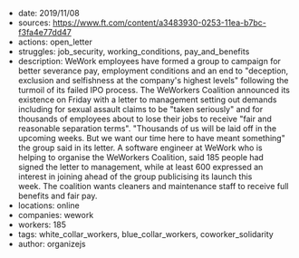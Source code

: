 - date: 2019/11/08
- sources: https://www.ft.com/content/a3483930-0253-11ea-b7bc-f3fa4e77dd47
- actions: open_letter
- struggles: job_security, working_conditions, pay_and_benefits
- description: WeWork employees have formed a group to campaign for better severance pay, employment conditions and an end to "deception, exclusion and selfishness at the company's highest levels" following the turmoil of its failed IPO process. The WeWorkers Coalition announced its existence on Friday with a letter to management setting out demands including for sexual assault claims to be "taken seriously" and for thousands of employees about to lose their jobs to receive "fair and reasonable separation terms". "Thousands of us will be laid off in the upcoming weeks. But we want our time here to have meant something" the group said in its letter. A software engineer at WeWork who is helping to organise the WeWorkers Coalition, said 185 people had signed the letter to management, while at least 600 expressed an interest in joining ahead of the group publicising its launch this week. The coalition wants cleaners and maintenance staff to receive full benefits and fair pay.
- locations: online
- companies: wework
- workers: 185 
- tags: white_collar_workers, blue_collar_workers, coworker_solidarity
- author: organizejs
